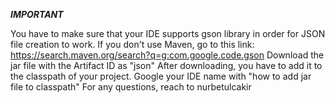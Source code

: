 ***IMPORTANT***

You have to make sure that your IDE supports gson library in order for JSON file creation to work.
If you don't use Maven, go to this link: https://search.maven.org/search?q=g:com.google.code.gson
Download the jar file with the Artifact ID as "json"
After downloading, you have to add it to the classpath of your project. Google your IDE name with "how to add jar file to classpath"
For any questions, reach to nurbetulcakir

